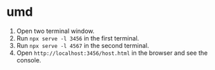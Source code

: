 # umd
1. Open two terminal window.
2. Run `npx serve -l 3456` in the first terminal.
3. Run `npx serve -l 4567` in the second terminal.
4. Open `http://localhost:3456/host.html` in the browser and see the console.
